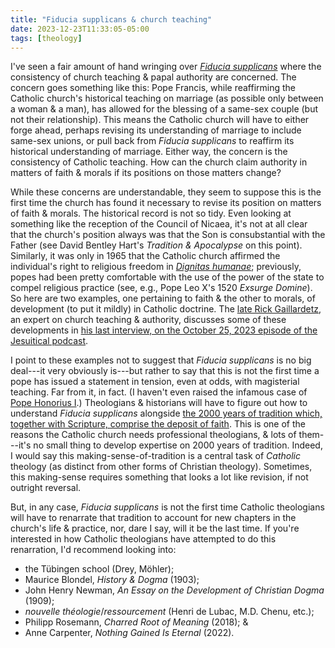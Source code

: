 ```yaml
---
title: "Fiducia supplicans & church teaching"
date: 2023-12-23T11:33:05-05:00
tags: [theology]
---
```


I've seen a fair amount of hand wringing over *[Fiducia supplicans](https://www.vatican.va/roman_curia/congregations/cfaith/documents/rc_ddf_doc_20231218_fiducia-supplicans_en.html)* where the consistency of church teaching & papal authority are concerned. The concern goes something like this: Pope Francis, while reaffirming the Catholic church's historical teaching on marriage (as possible only between a woman & a man), has allowed for the blessing of a same-sex couple (but not their relationship). This means the Catholic church will have to either forge ahead, perhaps revising its understanding of marriage to include same-sex unions, or pull back from *Fiducia supplicans* to reaffirm its historical understanding of marriage. Either way, the concern is the consistency of Catholic teaching. How can the church claim authority in matters of faith & morals if its positions on those matters change?

While these concerns are understandable, they seem to suppose this is the first time the church has found it necessary to revise its position on matters of faith & morals. The historical record is not so tidy. Even looking at something like the reception of the Council of Nicaea, it's not at all clear that the church's position always was that the Son is consubstantial with the Father (see David Bentley Hart's *Tradition & Apocalypse* on this point). Similarly, it was only in 1965 that the Catholic church affirmed the individual's right to religious freedom in *[Dignitas humanae](https://www.vatican.va/archive/hist_councils/ii_vatican_council/documents/vat-ii_decl_19651207_dignitatis-humanae_en.html)*; previously, popes had been pretty comfortable with the use of the power of the state to compel religious practice (see, e.g., Pope Leo X's 1520 *Exsurge Domine*). So here are two examples, one pertaining to faith & the other to morals, of development (to put it mildly) in Catholic doctrine. The [late Rick Gaillardetz](https://micro.andrewbelfield.com/2023/11/09/rick-gaillardetz-was.html), an expert on church teaching & authority, discusses some of these developments in [his last interview, on the October 25, 2023 episode of the Jesuitical podcast](https://podcasts.apple.com/us/podcast/jesuitical/id1210902931).

I point to these examples not to suggest that *Fiducia supplicans* is no big deal---it very obviously is---but rather to say that this is not the first time a pope has issued a statement in tension, even at odds, with magisterial teaching. Far from it, in fact. (I haven't even raised the infamous case of [Pope Honorius I](https://en.wikipedia.org/wiki/Pope_Honorius_I).) Theologians & historians will have to figure out how to understand *Fiducia supplicans* alongside [the 2000 years of tradition which, together with Scripture, comprise the deposit of faith](https://www.vatican.va/archive/hist_councils/ii_vatican_council/documents/vat-ii_const_19651118_dei-verbum_en.html). This is one of the reasons the Catholic church needs professional theologians, & lots of them---it's no small thing to develop expertise on 2000 years of tradition. Indeed, I would say this making-sense-of-tradition is a central task of *Catholic* theology (as distinct from other forms of Christian theology). Sometimes, this making-sense requires something that looks a lot like revision, if not outright reversal.

But, in any case, *Fiducia supplicans* is not the first time Catholic theologians will have to renarrate that tradition to account for new chapters in the church's life & practice, nor, dare I say, will it be the last time. If you're interested in how Catholic theologians have attempted to do this renarration, I'd recommend looking into:

* the Tübingen school (Drey, Möhler);
* Maurice Blondel, *History & Dogma* (1903);
* John Henry Newman, *An Essay on the Development of Christian Dogma* (1909);
* *nouvelle théologie*/*ressourcement* (Henri de Lubac, M.D. Chenu, etc.);
* Philipp Rosemann, *Charred Root of Meaning* (2018); &
* Anne Carpenter, *Nothing Gained Is Eternal* (2022).
